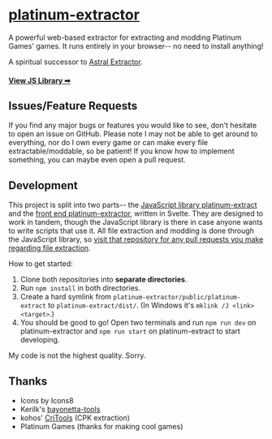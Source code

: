 # [platinum-extractor](https://cabalex.github.io/platinum-extractor)
A powerful web-based extractor for extracting and modding Platinum Games' games. It runs entirely in your browser-- no need to install anything!

A spiritual successor to [Astral Extractor](https://cabalex.github.io/astral-extractor).

#### [View JS Library ➡](https://github.com/cabalex/platinum-extract)

## Issues/Feature Requests
If you find any major bugs or features you would like to see, don't hesitate to open an issue on GitHub. Please note I may not be able to get around to everything, nor do I own every game or can make every file extractable/moddable, so be patient! If you know how to implement something, you can maybe even open a pull request.

## Development
This project is split into two parts-- the [JavaScript library platinum-extract](https://github.com/cabalex/platinum-extract) and the [front end platinum-extractor](https://github.com/cabalex/platinum-extractor), written in Svelte. They are designed to work in tandem, though the JavaScript library is there in case anyone wants to write scripts that use it. All file extraction and modding is done through the JavaScript library, so [visit that repository for any pull requests you make regarding file extraction](https://github.com/cabalex/platinum-extract).

How to get started:
1. Clone both repositories into **separate directories**.
2. Run `npm install` in both directories.
3. Create a hard symlink from `platinum-extractor/public/platinum-extract` to `platinum-extract/dist/`. (In Windows it's `mklink /J <link> <target>`.)
4. You should be good to go! Open two terminals and run `npm run dev` on platinum-extractor and `npm run start` on platinum-extract to start developing.

My code is not the highest quality. Sorry.

## Thanks
- Icons by Icons8
- Kerilk's [bayonetta-tools](https://github.com/Kerilk/bayonetta_tools/)
- kohos' [CriTools](https://github.com/kohos/CriTools) (CPK extraction)
- Platinum Games (thanks for making cool games)